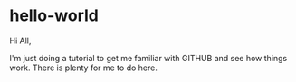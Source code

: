 hello-world
===========

Hi All,

I'm just doing a tutorial to get me familiar with GITHUB and see how things work.
There is plenty for me to do here.
